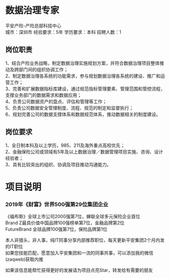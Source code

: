 # 数据治理专家
平安产险-产险总部科技中心  
城市：深圳市 经验要求：5年 学历要求：本科  招聘人数：1

## 岗位职责
1、结合产险业务战略，制定数据治理实施规划方案，并符合数据治理项目整体推动及跨部门间的组织协调工作；   
2、制定数据治理各系统的功能需求，参与规划数据治理各系统的建设、推广和运营工作；   
3、完善和扩展数据指标库建设，通过规范指标管理要素、管理范围和管控流程，支撑业务部门的数据需求和数据应用；   
4、负责公司数据资产的盘点、评估和管理等工作；   
5、负责公司数据安全管理制度、流程、规范的制定和监督执行；   
6、规划完善公司的数据支撑体系和数据规范体系，推动数据相关的制度建设。

## 岗位要求
1、全日制本科及以上学历，985、211及海外重点高校优先；   
2、金融保险公司或领域有5年及以上数据治理／数据管理项目实施、咨询、设计经验者；   
3、具有比较突出的组织、协调及项目推动沟通能力。

# 项目说明

### 2019年《财富》世界500强第29位集团企业
《福布斯》全球上市公司2000强第7位，蝉联全球多元保险企业首位  
Brand Z最具价值中国品牌100强榜单第7位，金融品牌第2位  
FutureBrand 全球品牌100强第7位，保险品牌第1位

本人非猎头，非人事，纯IT同事分享内部推荐职位，每天更新平安集团2个月内发的IT职位  
如果您技能匹配，愿意加入平安集团和一流的同事共事，可以添加我的微信(zaqweb)获取内推 

如果该信息能帮忙获得更好的发展请为项目点亮Star，转发给有需要的朋友





